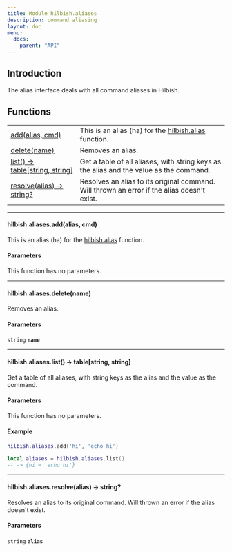 ```yaml
---
title: Module hilbish.aliases
description: command aliasing
layout: doc
menu:
  docs:
    parent: "API"
---
```


## Introduction
The alias interface deals with all command aliases in Hilbish.

## Functions
|||
|----|----|
|<a href="#aliases.add">add(alias, cmd)</a>|This is an alias (ha) for the [hilbish.alias](../#alias) function.|
|<a href="#aliases.delete">delete(name)</a>|Removes an alias.|
|<a href="#aliases.list">list() -> table[string, string]</a>|Get a table of all aliases, with string keys as the alias and the value as the command.|
|<a href="#aliases.resolve">resolve(alias) -> string?</a>|Resolves an alias to its original command. Will thrown an error if the alias doesn't exist.|

<hr><div id='aliases.add'>
<h4 class='heading'>
hilbish.aliases.add(alias, cmd)
<a href="#aliases.add" class='heading-link'>
	<i class="fas fa-paperclip"></i>
</a>
</h4>

This is an alias (ha) for the [hilbish.alias](../#alias) function.  
#### Parameters
This function has no parameters.  
</div>

<hr><div id='aliases.delete'>
<h4 class='heading'>
hilbish.aliases.delete(name)
<a href="#aliases.delete" class='heading-link'>
	<i class="fas fa-paperclip"></i>
</a>
</h4>

Removes an alias.  
#### Parameters
`string` **`name`**  


</div>

<hr><div id='aliases.list'>
<h4 class='heading'>
hilbish.aliases.list() -> table[string, string]
<a href="#aliases.list" class='heading-link'>
	<i class="fas fa-paperclip"></i>
</a>
</h4>

Get a table of all aliases, with string keys as the alias and the value as the command.  
  
  
#### Parameters
This function has no parameters.  
#### Example
```lua
hilbish.aliases.add('hi', 'echo hi')

local aliases = hilbish.aliases.list()
-- -> {hi = 'echo hi'}
````
</div>

<hr><div id='aliases.resolve'>
<h4 class='heading'>
hilbish.aliases.resolve(alias) -> string?
<a href="#aliases.resolve" class='heading-link'>
	<i class="fas fa-paperclip"></i>
</a>
</h4>

Resolves an alias to its original command. Will thrown an error if the alias doesn't exist.  
#### Parameters
`string` **`alias`**  


</div>

